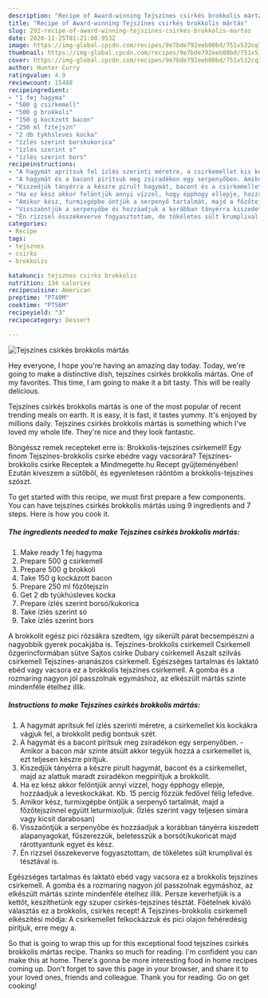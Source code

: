 ```yaml
---
description: "Recipe of Award-winning Tejszínes csirkés brokkolis mártás"
title: "Recipe of Award-winning Tejszínes csirkés brokkolis mártás"
slug: 292-recipe-of-award-winning-tejszines-csirkes-brokkolis-martas
date: 2020-11-25T01:21:00.953Z
image: https://img-global.cpcdn.com/recipes/9e7bde792eeb00bd/751x532cq70/tejszines-csirkes-brokkolis-martas-recept-foto.jpg
thumbnail: https://img-global.cpcdn.com/recipes/9e7bde792eeb00bd/751x532cq70/tejszines-csirkes-brokkolis-martas-recept-foto.jpg
cover: https://img-global.cpcdn.com/recipes/9e7bde792eeb00bd/751x532cq70/tejszines-csirkes-brokkolis-martas-recept-foto.jpg
author: Hunter Curry
ratingvalue: 4.9
reviewcount: 15488
recipeingredient:
- "1 fej hagyma"
- "500 g csirkemell"
- "500 g brokkoli"
- "150 g kockzott bacon"
- "250 ml fztejszn"
- "2 db tykhsleves kocka"
- "ízlés szerint borskukorica"
- "ízlés szerint s"
- "ízlés szerint bors"
recipeinstructions:
- "A hagymát aprítsuk fel ízlés szerinti méretre, a csirkemellet kis kockákra vágjuk fel, a brokkolit pedig bontsuk szét."
- "A hagymát és a bacont pirítsuk meg zsiradékon egy serpenyőben. Amikor a bacon már szinte átsült akkor tegyük hozzá a csirkemellet is, ezt teljesen készre pirítjuk."
- "Kiszedjük tányérra a készre pirult hagymát, bacont és a csirkemellet, majd az alattuk maradt zsiradékon megpirítjuk a brokkolit."
- "Ha ez kész akkor felöntjük annyi vízzel, hogy épphogy ellepje, hozzáadjuk a leveskockákat. Kb. 15 percig főzzük fedővel félig lefedve."
- "Amikor kész, turmixgépbe öntjük a serpenyő tartalmát, majd a főzőtejszínnel együtt leturmixoljuk. (Ízlés szerint vagy teljesen simára vagy kicsit darabosan)"
- "Visszaöntjük a serpenyőbe és hozzáadjuk a korábban tányérra kiszedett alapanyagokat, fűszerezzük, beletesszük a borsót/kukoricát majd rárottyantunk egyet és kész."
- "Én rizzsel összekeverve fogyasztottam, de tökéletes sült krumplival és tésztával is."
categories:
- Recipe
tags:
- tejsznes
- csirks
- brokkolis

katakunci: tejsznes csirks brokkolis 
nutrition: 134 calories
recipecuisine: American
preptime: "PT40M"
cooktime: "PT56M"
recipeyield: "3"
recipecategory: Dessert

---
```



![Tejszínes csirkés brokkolis mártás](https://img-global.cpcdn.com/recipes/9e7bde792eeb00bd/751x532cq70/tejszines-csirkes-brokkolis-martas-recept-foto.jpg)

Hey everyone, I hope you're having an amazing day today. Today, we're going to make a distinctive dish, tejszínes csirkés brokkolis mártás. One of my favorites. This time, I am going to make it a bit tasty. This will be really delicious.

Tejszínes csirkés brokkolis mártás is one of the most popular of recent trending meals on earth. It is easy, it is fast, it tastes yummy. It's enjoyed by millions daily. Tejszínes csirkés brokkolis mártás is something which I've loved my whole life. They're nice and they look fantastic.

Böngéssz remek recepteket erre is: Brokkolis-tejszínes csirkemell! Egy finom Tejszínes-brokkolis csirke ebédre vagy vacsorára? Tejszínes-brokkolis csirke Receptek a Mindmegette.hu Recept gyűjteményében! Ezután kiveszem a sütőből, és egyenletesen ráöntöm a brokkolis-tejszínes szószt.


To get started with this recipe, we must first prepare a few components. You can have tejszínes csirkés brokkolis mártás using 9 ingredients and 7 steps. Here is how you cook it.

<!--inarticleads1-->

##### The ingredients needed to make Tejszínes csirkés brokkolis mártás:

1. Make ready 1 fej hagyma
1. Prepare 500 g csirkemell
1. Prepare 500 g brokkoli
1. Take 150 g kockázott bacon
1. Prepare 250 ml főzőtejszín
1. Get 2 db tyúkhúsleves kocka
1. Prepare ízlés szerint borsó/kukorica
1. Take ízlés szerint só
1. Take ízlés szerint bors


A brokkolit egész pici rózsákra szedtem, így sikerült párat becsempészni a nagyobbik gyerek pocakjába is. Tejszínes-brokkolis csirkemell Csirkemell őzgerincformában sütve Sajtos csirke Dubary csirkemell Aszalt szilvás csirkemell Tejszínes-ananászos csirkemell. Egészséges tartalmas és laktató ebéd vagy vacsora ez a brokkolis tejszínes csirkemell. A gomba és a rozmaring nagyon jól passzolnak egymáshoz, az elkészült mártás szinte mindenféle ételhez illik. 

<!--inarticleads2-->

##### Instructions to make Tejszínes csirkés brokkolis mártás:

1. A hagymát aprítsuk fel ízlés szerinti méretre, a csirkemellet kis kockákra vágjuk fel, a brokkolit pedig bontsuk szét.
1. A hagymát és a bacont pirítsuk meg zsiradékon egy serpenyőben. - Amikor a bacon már szinte átsült akkor tegyük hozzá a csirkemellet is, ezt teljesen készre pirítjuk.
1. Kiszedjük tányérra a készre pirult hagymát, bacont és a csirkemellet, majd az alattuk maradt zsiradékon megpirítjuk a brokkolit.
1. Ha ez kész akkor felöntjük annyi vízzel, hogy épphogy ellepje, hozzáadjuk a leveskockákat. Kb. 15 percig főzzük fedővel félig lefedve.
1. Amikor kész, turmixgépbe öntjük a serpenyő tartalmát, majd a főzőtejszínnel együtt leturmixoljuk. (Ízlés szerint vagy teljesen simára vagy kicsit darabosan)
1. Visszaöntjük a serpenyőbe és hozzáadjuk a korábban tányérra kiszedett alapanyagokat, fűszerezzük, beletesszük a borsót/kukoricát majd rárottyantunk egyet és kész.
1. Én rizzsel összekeverve fogyasztottam, de tökéletes sült krumplival és tésztával is.


Egészséges tartalmas és laktató ebéd vagy vacsora ez a brokkolis tejszínes csirkemell. A gomba és a rozmaring nagyon jól passzolnak egymáshoz, az elkészült mártás szinte mindenféle ételhez illik. Persze keverhetjük is a kettőt, készíthetünk egy szuper csirkés-tejszínes tésztát. Főételnek kiváló választás ez a brokkolis, csirkés recept! A Tejszínes-brokkolis csirkemell elkészítési módja: A csirkemellet felkockázzuk és pici olajon fehéredésig pirítjuk, erre megy a. 

So that is going to wrap this up for this exceptional food tejszínes csirkés brokkolis mártás recipe. Thanks so much for reading. I'm confident you can make this at home. There's gonna be more interesting food in home recipes coming up. Don't forget to save this page in your browser, and share it to your loved ones, friends and colleague. Thank you for reading. Go on get cooking!
